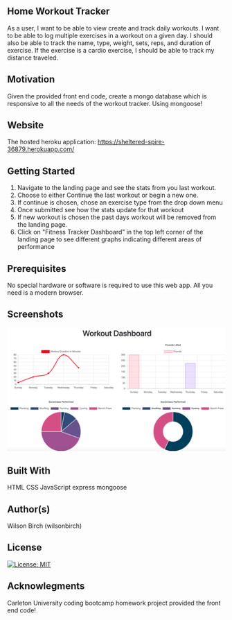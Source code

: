 ## Home Workout Tracker

As a user, I want to be able to view create and track daily workouts. I want to be able to log multiple exercises in a workout on a given day. I should also be able to track the name, type, weight, sets, reps, and duration of exercise. If the exercise is a cardio exercise, I should be able to track my distance traveled.

## Motivation

Given the provided front end code, create a mongo database which is responsive to all the needs of the workout tracker. Using mongoose!

## Website

The hosted heroku application: https://sheltered-spire-36879.herokuapp.com/

## Getting Started

1. Navigate to the landing page and see the stats from you last workout.
2. Choose to either Continue the last workout or begin a new one.
3. If continue is chosen, chose an exercise type from the drop down menu
4. Once submitted see how the stats update for that workout
5. If new workout is chosen the past days workout will be removed from the landing page.
6. Click on "Fitness Tracker Dashboard" in the top left corner of the landing page to see different graphs indicating different areas of performance

## Prerequisites

No special hardware or software is required to use this web app. All you need is a modern browser.

## Screenshots

![Screenshot of Deployed Application](assets/workout.png)

## Built With

HTML
CSS
JavaScript
express
mongoose

## Author(s)

Wilson Birch (wilsonbirch)

## License

[![License: MIT](https://img.shields.io/badge/License-MIT-yellow.svg)](https://opensource.org/licenses/MIT)

## Acknowlegments

Carleton University coding bootcamp homework project provided the front end code!
